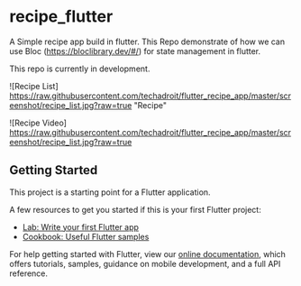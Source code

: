 # recipe_flutter

A Simple recipe app build in flutter. This Repo demonstrate of how we can use Bloc (https://bloclibrary.dev/#/) for state management in flutter.

This repo is currently in development.

![Recipe List] https://raw.githubusercontent.com/techadroit/flutter_recipe_app/master/screenshot/recipe_list.jpg?raw=true "Recipe"

![Recipe Video] https://raw.githubusercontent.com/techadroit/flutter_recipe_app/master/screenshot/recipe_list.jpg?raw=true

## Getting Started

This project is a starting point for a Flutter application.

A few resources to get you started if this is your first Flutter project:

- [Lab: Write your first Flutter app](https://flutter.dev/docs/get-started/codelab)
- [Cookbook: Useful Flutter samples](https://flutter.dev/docs/cookbook)

For help getting started with Flutter, view our
[online documentation](https://flutter.dev/docs), which offers tutorials,
samples, guidance on mobile development, and a full API reference.
